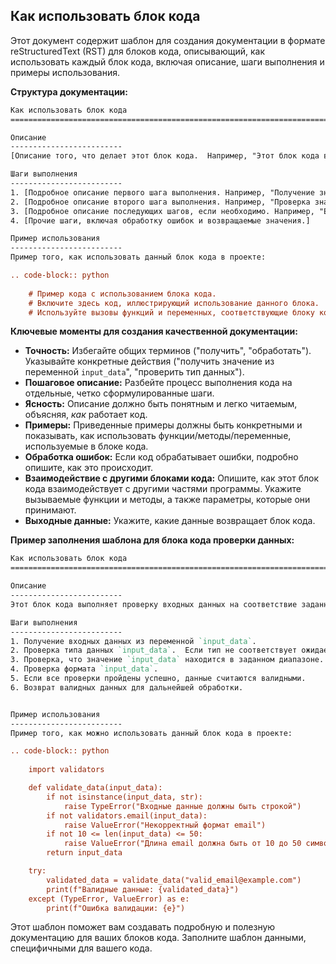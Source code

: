 ## Как использовать блок кода

Этот документ содержит шаблон для создания документации в формате reStructuredText (RST) для блоков кода, описывающий, как использовать каждый блок кода, включая описание, шаги выполнения и примеры использования.

**Структура документации:**

```rst
Как использовать блок кода
=========================================================================================

Описание
-------------------------
[Описание того, что делает этот блок кода.  Например, "Этот блок кода выполняет проверку вводимых данных на корректность."]

Шаги выполнения
-------------------------
1. [Подробное описание первого шага выполнения. Например, "Получение значения переменной `data` из входного потока."]
2. [Подробное описание второго шага выполнения. Например, "Проверка значения `data` на соответствие заданным условиям."]
3. [Подробное описание последующих шагов, если необходимо. Например, "Если данные валидны, запуск функции `process_data()`."]
4. [Прочие шаги, включая обработку ошибок и возвращаемые значения.]

Пример использования
-------------------------
Пример того, как использовать данный блок кода в проекте:

.. code-block:: python
    
    # Пример кода с использованием блока кода.
    # Включите здесь код, иллюстрирующий использование данного блока.
    # Используйте вызовы функций и переменных, соответствующие блоку кода.

```

**Ключевые моменты для создания качественной документации:**

* **Точность:**  Избегайте общих терминов ("получить", "обработать").  Указывайте конкретные действия ("получить значение из переменной `input_data`", "проверить тип данных").
* **Пошаговое описание:** Разбейте процесс выполнения кода на отдельные, четко сформулированные шаги.
* **Ясность:**  Описание должно быть понятным и легко читаемым, объясняя, *как* работает код.
* **Примеры:**  Приведенные примеры должны быть конкретными и показывать, как использовать функции/методы/переменные, используемые в блоке кода.
* **Обработка ошибок:** Если код обрабатывает ошибки, подробно опишите, как это происходит.
* **Взаимодействие с другими блоками кода:** Опишите, как этот блок кода взаимодействует с другими частями программы.  Укажите вызываемые функции и методы, а также параметры, которые они принимают.
* **Выходные данные:** Укажите, какие данные возвращает блок кода.

**Пример заполнения шаблона для блока кода проверки данных:**

```rst
Как использовать блок кода
=========================================================================================

Описание
-------------------------
Этот блок кода выполняет проверку входных данных на соответствие заданным формату и диапазону значений.

Шаги выполнения
-------------------------
1. Получение входных данных из переменной `input_data`.
2. Проверка типа данных `input_data`.  Если тип не соответствует ожидаемому, выдать сообщение об ошибке.
3. Проверка, что значение `input_data` находится в заданном диапазоне.
4. Проверка формата `input_data`.
5. Если все проверки пройдены успешно, данные считаются валидными.
6. Возврат валидных данных для дальнейшей обработки.


Пример использования
-------------------------
Пример того, как можно использовать данный блок кода в проекте:

.. code-block:: python
    
    import validators

    def validate_data(input_data):
        if not isinstance(input_data, str):
            raise TypeError("Входные данные должны быть строкой")
        if not validators.email(input_data):
            raise ValueError("Некорректный формат email")
        if not 10 <= len(input_data) <= 50:
            raise ValueError("Длина email должна быть от 10 до 50 символов")
        return input_data

    try:
        validated_data = validate_data("valid_email@example.com")
        print(f"Валидные данные: {validated_data}")
    except (TypeError, ValueError) as e:
        print(f"Ошибка валидации: {e}")
```

Этот шаблон поможет вам создавать подробную и полезную документацию для ваших блоков кода.  Заполните шаблон данными, специфичными для вашего кода.
